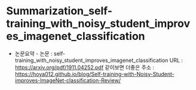 # Summarization_self-training_with_noisy_student_improves_imagenet_classification

- 논문요약 -
논문 : self-training_with_noisy_student_improves_imagenet_classification
URL : https://arxiv.org/pdf/1911.04252.pdf
같이보면 더좋은 주소 : https://hoya012.github.io/blog/Self-training-with-Noisy-Student-improves-ImageNet-classification-Review/
